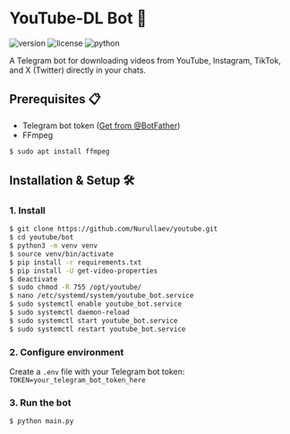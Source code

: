# YouTube-DL Bot 🚀

![version](https://img.shields.io/badge/Version-3.1.3-blue)
![license](https://img.shields.io/badge/License-CC-red)
![python](https://img.shields.io/badge/Python-3.8%2B-blue)

A Telegram bot for downloading videos from YouTube, Instagram, TikTok, and X (Twitter) directly in your chats.

## Prerequisites 📋
- Telegram bot token ([Get from @BotFather](https://t.me/BotFather))
- FFmpeg
```bash
$ sudo apt install ffmpeg
```

## Installation & Setup 🛠️

### 1. Install
```bash
$ git clone https://github.com/Nurullaev/youtube.git
$ cd youtube/bot
$ python3 -m venv venv
$ source venv/bin/activate
$ pip install -r requirements.txt
$ pip install -U get-video-properties
$ deactivate
$ sudo chmod -R 755 /opt/youtube/
$ nano /etc/systemd/system/youtube_bot.service
$ sudo systemctl enable youtube_bot.service
$ sudo systemctl daemon-reload
$ sudo systemctl start youtube_bot.service
$ sudo systemctl restart youtube_bot.service
```

### 2. Configure environment
Create a `.env` file with your Telegram bot token:
`TOKEN=your_telegram_bot_token_here`

### 3. Run the bot
```bash
$ python main.py
```
